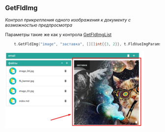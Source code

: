 ## GetFldImg
*Контрол прикрепления одного изображения к документу с возможностью предпросмотра*

Параметры такие же как у контрола [GetFldImgList](/flds/getFldImgList.md)

```go
    t.GetFldImg("image", "заставка", [][]int{{3, 2}}, t.FldVueImgParams{Crop: "200x300", CanAddUrls: true}, "col-4")
``` 

<img src="flds/fld_img_01.jpg" style="max-width: 600px; width: 90%">
